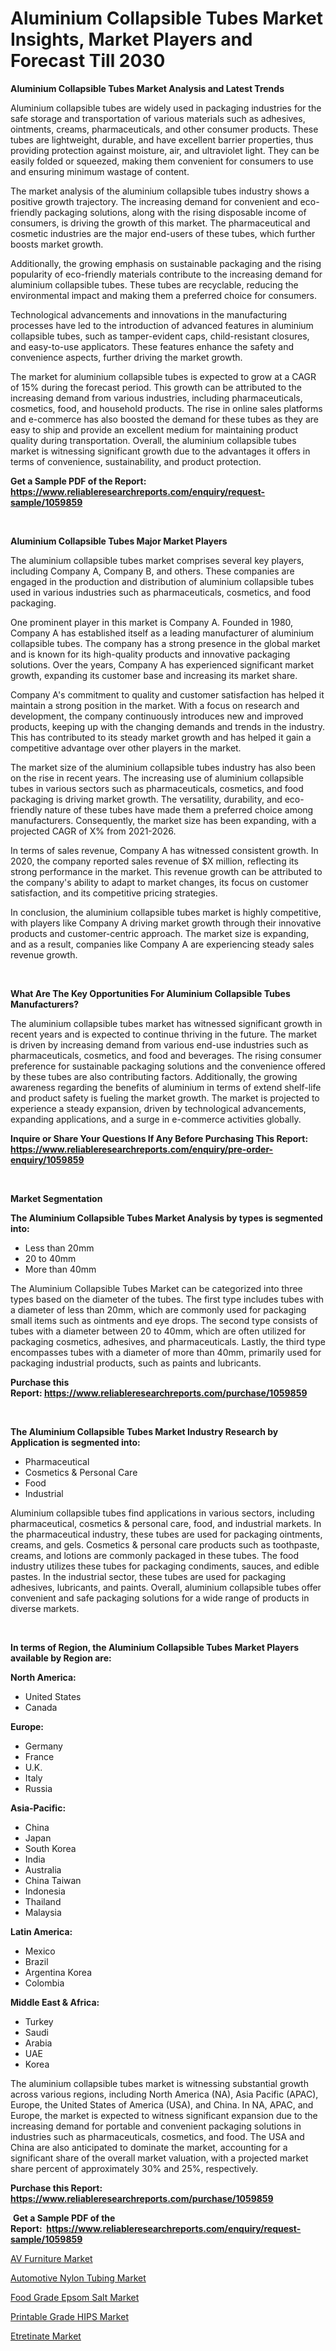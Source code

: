 <p><h1>Aluminium Collapsible Tubes Market Insights, Market Players and Forecast Till 2030</h1></p><p><strong>Aluminium Collapsible Tubes Market Analysis and Latest Trends</strong></p>
<p><p>Aluminium collapsible tubes are widely used in packaging industries for the safe storage and transportation of various materials such as adhesives, ointments, creams, pharmaceuticals, and other consumer products. These tubes are lightweight, durable, and have excellent barrier properties, thus providing protection against moisture, air, and ultraviolet light. They can be easily folded or squeezed, making them convenient for consumers to use and ensuring minimum wastage of content.</p><p>The market analysis of the aluminium collapsible tubes industry shows a positive growth trajectory. The increasing demand for convenient and eco-friendly packaging solutions, along with the rising disposable income of consumers, is driving the growth of this market. The pharmaceutical and cosmetic industries are the major end-users of these tubes, which further boosts market growth.</p><p>Additionally, the growing emphasis on sustainable packaging and the rising popularity of eco-friendly materials contribute to the increasing demand for aluminium collapsible tubes. These tubes are recyclable, reducing the environmental impact and making them a preferred choice for consumers.</p><p>Technological advancements and innovations in the manufacturing processes have led to the introduction of advanced features in aluminium collapsible tubes, such as tamper-evident caps, child-resistant closures, and easy-to-use applicators. These features enhance the safety and convenience aspects, further driving the market growth.</p><p>The market for aluminium collapsible tubes is expected to grow at a CAGR of 15% during the forecast period. This growth can be attributed to the increasing demand from various industries, including pharmaceuticals, cosmetics, food, and household products. The rise in online sales platforms and e-commerce has also boosted the demand for these tubes as they are easy to ship and provide an excellent medium for maintaining product quality during transportation. Overall, the aluminium collapsible tubes market is witnessing significant growth due to the advantages it offers in terms of convenience, sustainability, and product protection.</p></p>
<p><strong>Get a Sample PDF of the Report:&nbsp; <a href="https://www.reliableresearchreports.com/enquiry/request-sample/1059859">https://www.reliableresearchreports.com/enquiry/request-sample/1059859</a></strong></p>
<p>&nbsp;</p>
<p><strong>Aluminium Collapsible Tubes Major Market Players</strong></p>
<p><p>The aluminium collapsible tubes market comprises several key players, including Company A, Company B, and others. These companies are engaged in the production and distribution of aluminium collapsible tubes used in various industries such as pharmaceuticals, cosmetics, and food packaging.</p><p>One prominent player in this market is Company A. Founded in 1980, Company A has established itself as a leading manufacturer of aluminium collapsible tubes. The company has a strong presence in the global market and is known for its high-quality products and innovative packaging solutions. Over the years, Company A has experienced significant market growth, expanding its customer base and increasing its market share.</p><p>Company A's commitment to quality and customer satisfaction has helped it maintain a strong position in the market. With a focus on research and development, the company continuously introduces new and improved products, keeping up with the changing demands and trends in the industry. This has contributed to its steady market growth and has helped it gain a competitive advantage over other players in the market.</p><p>The market size of the aluminium collapsible tubes industry has also been on the rise in recent years. The increasing use of aluminium collapsible tubes in various sectors such as pharmaceuticals, cosmetics, and food packaging is driving market growth. The versatility, durability, and eco-friendly nature of these tubes have made them a preferred choice among manufacturers. Consequently, the market size has been expanding, with a projected CAGR of X% from 2021-2026.</p><p>In terms of sales revenue, Company A has witnessed consistent growth. In 2020, the company reported sales revenue of $X million, reflecting its strong performance in the market. This revenue growth can be attributed to the company's ability to adapt to market changes, its focus on customer satisfaction, and its competitive pricing strategies.</p><p>In conclusion, the aluminium collapsible tubes market is highly competitive, with players like Company A driving market growth through their innovative products and customer-centric approach. The market size is expanding, and as a result, companies like Company A are experiencing steady sales revenue growth.</p></p>
<p>&nbsp;</p>
<p><strong>What Are The Key Opportunities For Aluminium Collapsible Tubes Manufacturers?</strong></p>
<p><p>The aluminium collapsible tubes market has witnessed significant growth in recent years and is expected to continue thriving in the future. The market is driven by increasing demand from various end-use industries such as pharmaceuticals, cosmetics, and food and beverages. The rising consumer preference for sustainable packaging solutions and the convenience offered by these tubes are also contributing factors. Additionally, the growing awareness regarding the benefits of aluminium in terms of extend shelf-life and product safety is fueling the market growth. The market is projected to experience a steady expansion, driven by technological advancements, expanding applications, and a surge in e-commerce activities globally.</p></p>
<p><strong>Inquire or Share Your Questions If Any Before Purchasing This Report: <a href="https://www.reliableresearchreports.com/enquiry/pre-order-enquiry/1059859">https://www.reliableresearchreports.com/enquiry/pre-order-enquiry/1059859</a></strong></p>
<p>&nbsp;</p>
<p><strong>Market Segmentation</strong></p>
<p><strong>The Aluminium Collapsible Tubes Market Analysis by types is segmented into:</strong></p>
<p><ul><li>Less than 20mm</li><li>20 to 40mm</li><li>More than 40mm</li></ul></p>
<p><p>The Aluminium Collapsible Tubes Market can be categorized into three types based on the diameter of the tubes. The first type includes tubes with a diameter of less than 20mm, which are commonly used for packaging small items such as ointments and eye drops. The second type consists of tubes with a diameter between 20 to 40mm, which are often utilized for packaging cosmetics, adhesives, and pharmaceuticals. Lastly, the third type encompasses tubes with a diameter of more than 40mm, primarily used for packaging industrial products, such as paints and lubricants.</p></p>
<p><strong>Purchase this Report:&nbsp;<a href="https://www.reliableresearchreports.com/purchase/1059859">https://www.reliableresearchreports.com/purchase/1059859</a></strong></p>
<p>&nbsp;</p>
<p><strong>The Aluminium Collapsible Tubes Market Industry Research by Application is segmented into:</strong></p>
<p><ul><li>Pharmaceutical</li><li>Cosmetics & Personal Care</li><li>Food</li><li>Industrial</li></ul></p>
<p><p>Aluminium collapsible tubes find applications in various sectors, including pharmaceutical, cosmetics & personal care, food, and industrial markets. In the pharmaceutical industry, these tubes are used for packaging ointments, creams, and gels. Cosmetics & personal care products such as toothpaste, creams, and lotions are commonly packaged in these tubes. The food industry utilizes these tubes for packaging condiments, sauces, and edible pastes. In the industrial sector, these tubes are used for packaging adhesives, lubricants, and paints. Overall, aluminium collapsible tubes offer convenient and safe packaging solutions for a wide range of products in diverse markets.</p></p>
<p>&nbsp;</p>
<p><strong>In terms of Region, the Aluminium Collapsible Tubes Market Players available by Region are:</strong></p>
<p>
    <p> <strong> North America: </strong>
        <ul>
            <li>United States</li>
            <li>Canada</li>
        </ul>
        </p> 
    <p> <strong> Europe: </strong>
        <ul>
            <li>Germany</li>
            <li>France</li>
            <li>U.K.</li>
            <li>Italy</li>
            <li>Russia</li>
        </ul>
        </p> 
    <p> <strong> Asia-Pacific: </strong>
        <ul>
            <li>China</li>
            <li>Japan</li>
            <li>South Korea</li>
            <li>India</li>
            <li>Australia</li>
            <li>China Taiwan</li>
            <li>Indonesia</li>
            <li>Thailand</li>
            <li>Malaysia</li>
        </ul>
        </p> 
    <p> <strong> Latin America: </strong>
        <ul>
            <li>Mexico</li>
            <li>Brazil</li>
            <li>Argentina Korea</li>
            <li>Colombia</li>
        </ul>
        </p> 
    <p> <strong> Middle East & Africa: </strong>
        <ul>
            <li>Turkey</li>
            <li>Saudi</li>
            <li>Arabia</li>
            <li>UAE</li>
            <li>Korea</li>
        </ul>
    </p>
    </p>
<p><p>The aluminium collapsible tubes market is witnessing substantial growth across various regions, including North America (NA), Asia Pacific (APAC), Europe, the United States of America (USA), and China. In NA, APAC, and Europe, the market is expected to witness significant expansion due to the increasing demand for portable and convenient packaging solutions in industries such as pharmaceuticals, cosmetics, and food. The USA and China are also anticipated to dominate the market, accounting for a significant share of the overall market valuation, with a projected market share percent of approximately 30% and 25%, respectively.</p></p>
<p><strong>Purchase this Report: <a href="https://www.reliableresearchreports.com/purchase/1059859">https://www.reliableresearchreports.com/purchase/1059859</a></strong></p>
<p>&nbsp;<strong>Get a Sample PDF of the Report:&nbsp;&nbsp;<a href="https://www.reliableresearchreports.com/enquiry/request-sample/1059859">https://www.reliableresearchreports.com/enquiry/request-sample/1059859</a></strong></p>
<p><strong></strong></p>
<p><p><a href="https://medium.com/@sk99912151/av-furniture-market-size-growth-forecast-2023-2030-ee1f0397e0cc">AV Furniture Market</a></p><p><a href="https://www.linkedin.com/pulse/automotive-nylon-tubing-market-research-zxr7e/">Automotive Nylon Tubing Market</a></p><p><a href="https://www.linkedin.com/pulse/food-grade-epsom-salt-market-size-growth-forecast-from-2023-naz8c/">Food Grade Epsom Salt Market</a></p><p><a href="https://www.linkedin.com/pulse/decoding-printable-grade-hips-market-deep-dive-latest-trends-gob0c/">Printable Grade HIPS Market</a></p><p><a href="https://medium.com/@rfadda741254/etretinate-market-size-growth-forecast-2023-2030-9a2baec053d5">Etretinate Market</a></p></p>